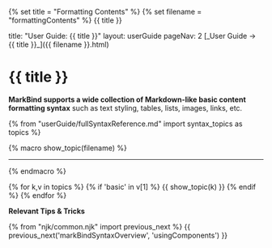 {% set title = "Formatting Contents" %}
{% set filename = "formattingContents" %}
<span id="title" class="d-none">{{ title }}</span>

<frontmatter>
  title: "User Guide: {{ title }}"
  layout: userGuide
  pageNav: 2
</frontmatter>

<span id="link" class="d-none">
<md>[_User Guide → {{ title }}_]({{ filename }}.html)</md>
</span>

# {{ title }}

<span class="lead" id="overview">

**MarkBind supports a wide collection of Markdown-like basic content formatting syntax** such as text styling, tables, lists, images, links, etc.

</span>

{% from "userGuide/fullSyntaxReference.md" import syntax_topics as topics %}

{% macro show_topic(filename) %}
<include src="./syntax/{{ filename }}.mbdf" />
<hr>
{% endmacro %}

{% for k,v in topics %}
  {% if 'basic' in v[1] %}
{{ show_topic(k) }}
  {% endif %}
{% endfor %}

****Relevant Tips & Tricks****

<panel header="Escaping Characters">

<include src="tipsAndTricks.md#escapingCharacters" />

</panel>

{% from "njk/common.njk" import previous_next %}
{{ previous_next('markBindSyntaxOverview', 'usingComponents') }}
